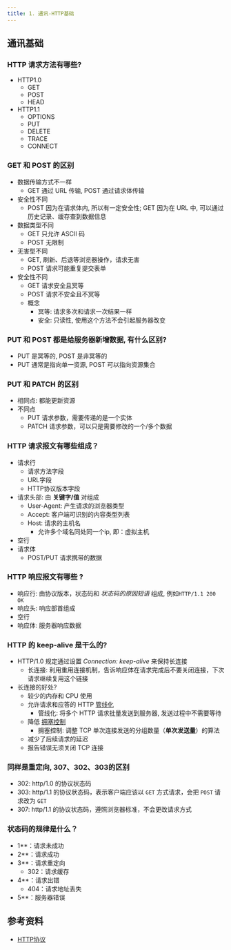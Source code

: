 ```yaml
---
title: 1. 通讯-HTTP基础
---
```


## 通讯基础
### HTTP 请求方法有哪些?
- HTTP1.0
    - GET
    - POST
    - HEAD
- HTTP1.1
    - OPTIONS
    - PUT
    - DELETE
    - TRACE
    - CONNECT

### GET 和 POST 的区别
- 数据传输方式不一样
    - GET 通过 URL 传输, POST 通过请求体传输
- 安全性不同
    - POST 因为在请求体内, 所以有一定安全性; GET 因为在 URL 中, 可以通过历史记录、缓存查到数据信息
- 数据类型不同
    - GET 只允许 ASCII 码
    - POST 无限制
- 无害型不同
    - GET, 刷新、后退等浏览器操作，请求无害
    - POST 请求可能重复提交表单
- 安全性不同
    - GET 请求安全且冥等
    - POST 请求不安全且不冥等
    - 概念
        - 冥等: 请求多次和请求一次结果一样
        - 安全: 只读性, 使用这个方法不会引起服务器改变

### PUT 和 POST 都是给服务器新增数据, 有什么区别?
- PUT 是冥等的, POST 是非冥等的
- PUT 通常是指向单一资源, POST 可以指向资源集合

### PUT 和 PATCH 的区别
- 相同点: 都能更新资源
- 不同点
    - PUT 请求参数，需要传递的是一个实体
    - PATCH 请求参数，可以只是需要修改的一个/多个数据

### HTTP 请求报文有哪些组成？
- 请求行
    - 请求方法字段
    - URL字段
    - HTTP协议版本字段
- 请求头部: 由 **关键字/值** 对组成
    - User-Agent: 产生请求的浏览器类型
    - Accept: 客户端可识别的内容类型列表
    - Host: 请求的主机名
        - 允许多个域名同处同一个ip, 即：虚拟主机
- 空行
- 请求体
    - POST/PUT 请求携带的数据

### HTTP 响应报文有哪些 ?
- 响应行: 由协议版本，状态码和 *状态码的原因短语* 组成, 例如`HTTP/1.1 200 OK`
- 响应头: 响应部首组成
- 空行
- 响应体: 服务器响应数据

### HTTP 的 keep-alive 是干么的?
- HTTP/1.0 规定通过设置 *Connection: keep-alive* 来保持长连接
    - 长连接: 利用重用连接机制，告诉响应体在请求完成后不要关闭连接，下次请求继续复用这个链接
- 长连接的好处?
    - 较少的内存和 CPU 使用
    - 允许请求和应答的 HTTP [管线化](https://zh.wikipedia.org/wiki/HTTP%E7%AE%A1%E7%B7%9A%E5%8C%96)
        - 管线化: 将多个 HTTP 请求批量发送到服务器, 发送过程中不需要等待
    - 降低 [拥塞控制](https://zh.wikipedia.org/wiki/%E6%8B%A5%E5%A1%9E%E6%8E%A7%E5%88%B6)
        - 拥塞控制: 调整 TCP 单次连接发送的分组数量（**单次发送量**）的算法
    - 减少了后续请求的延迟
    - 报告错误无须关闭 TCP 连接

### 同样是重定向, 307、302、303的区别
- 302: http/1.0 的协议状态码
- 303: http/1.1 的协议状态码，表示客户端应该以 `GET` 方式请求，会把 `POST` 请求改为 `GET`
- 307: http/1.1 的协议状态码，遵照浏览器标准，不会更改请求方式

### 状态码的规律是什么？
- 1**：请求未成功
- 2**：请求成功
- 3**：请求重定向
    - 302：请求缓存
- 4**：请求出错
    - 404：请求地址丢失
- 5**：服务器错误

## 参考资料
- [HTTP协议](https://www.cxymsg.com/guide/http.html)
